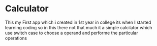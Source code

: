 # Calculator
 
This my First app which i created in 1st year in college its when I started learning coding 
so in this there not that much it a simple calcilator which use switch case to choose a operand and performe the
particular operations